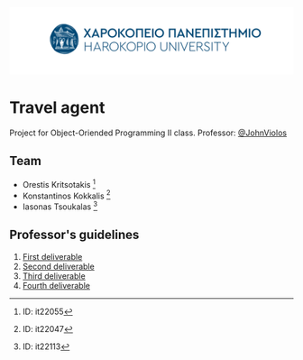 
![Logo](/.readmeFiles/logos/HUA_Logo_Blue.png)

# Travel agent

Project for Object-Oriended Programming II class. Professor: [@JohnViolos](https://www.github.com/johnviolos)


## Team

- Orestis Kritsotakis [^1]
- Konstantinos Kokkalis [^2]
- Iasonas Tsoukalas [^3]


## Professor's guidelines

1. [First deliverable](/.readmeFiles/OOPII_1stDeliverable.pdf)
2. [Second deliverable](/.readmeFiles/OOPII_2ndDeliverable.pdf)
3. [Third deliverable](/.readmeFiles/OOPII_3rdDeliverable.pdf)
4. [Fourth deliverable](/.readmeFiles/OOPII_4thDeliverable.pdf)

[^1]: ID: it22055
[^2]: ID: it22047
[^3]: ID: it22113

